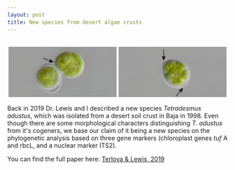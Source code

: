 ```yaml
---
layout: post
title: New species from desert algae crusts
---
```



<div align="center">
  <br>
  <img src="https://github.com/eterlova/eterlova.github.io/blob/master/images/Terlovaetal2019.jpg" alt="Tadustus" width="500"/>
  <br>
</div>


Back in 2019 Dr. Lewis and I described a new species _Tetradesmus adustus_, which was isolated from a desert soil crust in Baja in 1998. Even though there are some morphological characters distinguishing _T. adustus_ from it's cogeners, we base our claim of it being a new species on the phylogenetic analysis based on three gene markers (chloroplast genes _tuf_ A and rbcL, and a nuclear marker ITS2).

You can find the full paper here: [Terlova & Lewis, 2019](https://pfsyst.botany.pl/A-new-species-of-Tetradesmus-Chlorophyceae-Chlorophyta-nisolated-from-desert-soil,120163,0,2.html)
